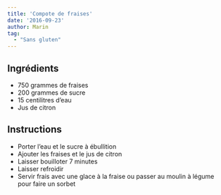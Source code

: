 ```yaml
---
title: 'Compote de fraises'
date: '2016-09-23'
author: Marin
tag: 
  - "Sans gluten"
---
```

## Ingrédients
- 750 grammes de fraises
- 200 grammes de sucre
- 15 centilitres d’eau
- Jus de citron

## Instructions
- Porter l’eau et le sucre à ébullition
- Ajouter les fraises et le jus de citron
- Laisser bouilloter 7 minutes
- Laisser refroidir
- Servir frais avec une glace à la fraise ou passer au moulin à légume pour faire un sorbet

